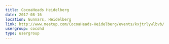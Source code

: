 ```yaml
---
title: CocoaHeads Heidelberg
date: 2017-08-16
location: Gunnars, Heidelberg
link: http://www.meetup.com/CocoaHeads-Heidelberg/events/kxjtrlywlbvb/
usergroup: cocohd
type: usergroup
---
```

